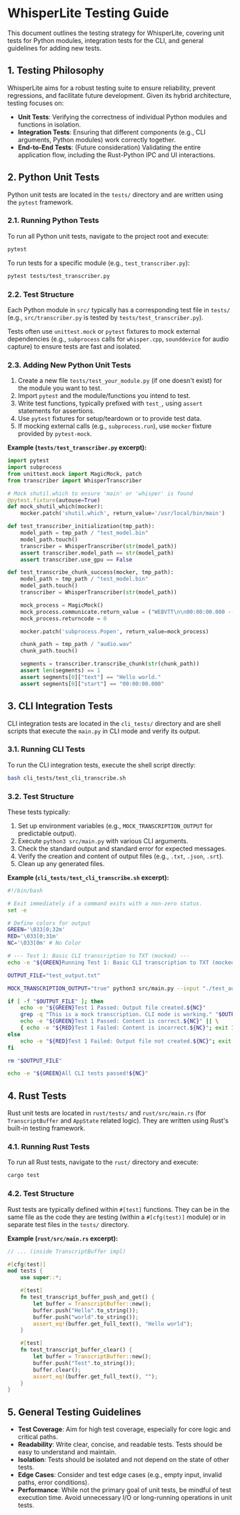 # WhisperLite Testing Guide

This document outlines the testing strategy for WhisperLite, covering unit tests for Python modules, integration tests for the CLI, and general guidelines for adding new tests.

## 1. Testing Philosophy

WhisperLite aims for a robust testing suite to ensure reliability, prevent regressions, and facilitate future development. Given its hybrid architecture, testing focuses on:
-   **Unit Tests**: Verifying the correctness of individual Python modules and functions in isolation.
-   **Integration Tests**: Ensuring that different components (e.g., CLI arguments, Python modules) work correctly together.
-   **End-to-End Tests**: (Future consideration) Validating the entire application flow, including the Rust-Python IPC and UI interactions.

## 2. Python Unit Tests

Python unit tests are located in the `tests/` directory and are written using the `pytest` framework.

### 2.1. Running Python Tests

To run all Python unit tests, navigate to the project root and execute:

```bash
pytest
```

To run tests for a specific module (e.g., `test_transcriber.py`):

```bash
pytest tests/test_transcriber.py
```

### 2.2. Test Structure

Each Python module in `src/` typically has a corresponding test file in `tests/` (e.g., `src/transcriber.py` is tested by `tests/test_transcriber.py`).

Tests often use `unittest.mock` or `pytest` fixtures to mock external dependencies (e.g., `subprocess` calls for `whisper.cpp`, `sounddevice` for audio capture) to ensure tests are fast and isolated.

### 2.3. Adding New Python Unit Tests

1.  Create a new file `tests/test_your_module.py` (if one doesn't exist) for the module you want to test.
2.  Import `pytest` and the module/functions you intend to test.
3.  Write test functions, typically prefixed with `test_`, using `assert` statements for assertions.
4.  Use `pytest` fixtures for setup/teardown or to provide test data.
5.  If mocking external calls (e.g., `subprocess.run`), use `mocker` fixture provided by `pytest-mock`.

**Example (`tests/test_transcriber.py` excerpt):**

```python
import pytest
import subprocess
from unittest.mock import MagicMock, patch
from transcriber import WhisperTranscriber

# Mock shutil.which to ensure 'main' or 'whisper' is found
@pytest.fixture(autouse=True)
def mock_shutil_which(mocker):
    mocker.patch('shutil.which', return_value='/usr/local/bin/main')

def test_transcriber_initialization(tmp_path):
    model_path = tmp_path / "test_model.bin"
    model_path.touch()
    transcriber = WhisperTranscriber(str(model_path))
    assert transcriber.model_path == str(model_path)
    assert transcriber.use_gpu == False

def test_transcribe_chunk_success(mocker, tmp_path):
    model_path = tmp_path / "test_model.bin"
    model_path.touch()
    transcriber = WhisperTranscriber(str(model_path))

    mock_process = MagicMock()
    mock_process.communicate.return_value = ("WEBVTT\n\n00:00:00.000 --> 00:00:03.000\nHello world.\n", "")
    mock_process.returncode = 0

    mocker.patch('subprocess.Popen', return_value=mock_process)

    chunk_path = tmp_path / "audio.wav"
    chunk_path.touch()

    segments = transcriber.transcribe_chunk(str(chunk_path))
    assert len(segments) == 1
    assert segments[0]["text"] == "Hello world."
    assert segments[0]["start"] == "00:00:00.000"
```

## 3. CLI Integration Tests

CLI integration tests are located in the `cli_tests/` directory and are shell scripts that execute the `main.py` in CLI mode and verify its output.

### 3.1. Running CLI Tests

To run the CLI integration tests, execute the shell script directly:

```bash
bash cli_tests/test_cli_transcribe.sh
```

### 3.2. Test Structure

These tests typically:
1.  Set up environment variables (e.g., `MOCK_TRANSCRIPTION_OUTPUT` for predictable output).
2.  Execute `python3 src/main.py` with various CLI arguments.
3.  Check the standard output and standard error for expected messages.
4.  Verify the creation and content of output files (e.g., `.txt`, `.json`, `.srt`).
5.  Clean up any generated files.

**Example (`cli_tests/test_cli_transcribe.sh` excerpt):**

```bash
#!/bin/bash

# Exit immediately if a command exits with a non-zero status.
set -e

# Define colors for output
GREEN='\033[0;32m'
RED='\033[0;31m'
NC='\033[0m' # No Color

# --- Test 1: Basic CLI transcription to TXT (mocked) ---
echo -e "${GREEN}Running Test 1: Basic CLI transcription to TXT (mocked)${NC}"

OUTPUT_FILE="test_output.txt"

MOCK_TRANSCRIPTION_OUTPUT="true" python3 src/main.py --input "./test_audio.wav" --output "$OUTPUT_FILE" --format "txt"

if [ -f "$OUTPUT_FILE" ]; then
    echo -e "${GREEN}Test 1 Passed: Output file created.${NC}"
    grep -q "This is a mock transcription. CLI mode is working." "$OUTPUT_FILE" && \
    echo -e "${GREEN}Test 1 Passed: Content is correct.${NC}" || \
    { echo -e "${RED}Test 1 Failed: Content is incorrect.${NC}"; exit 1; }
else
    echo -e "${RED}Test 1 Failed: Output file not created.${NC}"; exit 1;
fi

rm "$OUTPUT_FILE"

echo -e "${GREEN}All CLI tests passed!${NC}"
```

## 4. Rust Tests

Rust unit tests are located in `rust/tests/` and `rust/src/main.rs` (for `TranscriptBuffer` and `AppState` related logic). They are written using Rust's built-in testing framework.

### 4.1. Running Rust Tests

To run all Rust tests, navigate to the `rust/` directory and execute:

```bash
cargo test
```

### 4.2. Test Structure

Rust tests are typically defined within `#[test]` functions. They can be in the same file as the code they are testing (within a `#[cfg(test)]` module) or in separate test files in the `tests/` directory.

**Example (`rust/src/main.rs` excerpt):**

```rust
// ... (inside TranscriptBuffer impl)

#[cfg(test)]
mod tests {
    use super::*;

    #[test]
    fn test_transcript_buffer_push_and_get() {
        let buffer = TranscriptBuffer::new();
        buffer.push("Hello".to_string());
        buffer.push("world".to_string());
        assert_eq!(buffer.get_full_text(), "Hello world");
    }

    #[test]
    fn test_transcript_buffer_clear() {
        let buffer = TranscriptBuffer::new();
        buffer.push("Test".to_string());
        buffer.clear();
        assert_eq!(buffer.get_full_text(), "");
    }
}
```

## 5. General Testing Guidelines

-   **Test Coverage**: Aim for high test coverage, especially for core logic and critical paths.
-   **Readability**: Write clear, concise, and readable tests. Tests should be easy to understand and maintain.
-   **Isolation**: Tests should be isolated and not depend on the state of other tests.
-   **Edge Cases**: Consider and test edge cases (e.g., empty input, invalid paths, error conditions).
-   **Performance**: While not the primary goal of unit tests, be mindful of test execution time. Avoid unnecessary I/O or long-running operations in unit tests.